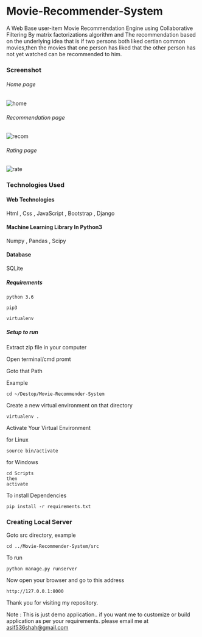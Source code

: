 # Movie-Recommender-System
A Web Base user-item Movie Recommendation Engine using Collaborative Filtering By matrix factorizations algorithm and
The recommendation based on the underlying idea that is if two persons both liked certian common movies,then the movies that one person has liked that the other person has not yet watched can be recommended to him.   
### Screenshot

###### Home page
![home](https://user-images.githubusercontent.com/20842692/45380125-941d7500-b61f-11e8-852d-c09e9586b35b.png)

###### Recommendation page
![recom](https://user-images.githubusercontent.com/20842692/45380167-b57e6100-b61f-11e8-8ec0-e07c26daa4a3.jpg)

###### Rating page
![rate](https://user-images.githubusercontent.com/20842692/45380186-be6f3280-b61f-11e8-8ad6-8b967d1cba1a.png)

### Technologies Used

#### Web Technologies
Html , Css , JavaScript , Bootstrap , Django

#### Machine Learning Library In Python3
Numpy , Pandas , Scipy

#### Database
SQLite

##### Requirements
```
python 3.6

pip3

virtualenv
```
##### Setup to run

Extract zip file in your computer

Open terminal/cmd promt

Goto that Path

Example

```
cd ~/Destop/Movie-Recommender-System
```
Create a new virtual environment on that directory

```
virtualenv .
```

Activate Your Virtual Environment

for Linux
```
source bin/activate
```
for Windows
```
cd Scripts
then
activate
```
To install Dependencies

```
pip install -r requirements.txt
```

### Creating Local Server

Goto src directory, example

```
cd ../Movie-Recommender-System/src
```
To run
```
python manage.py runserver
```
Now open your browser and go to this address
```
http://127.0.0.1:8000
```
Thank you for visiting my repository.

Note : This is just demo application.. if you want me to customize or build application as per your requirements.
please email me at asif536shah@gmail.com 

